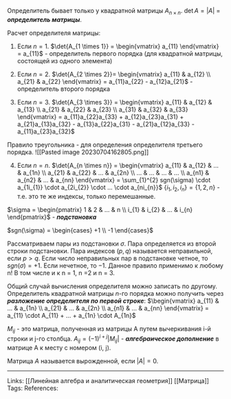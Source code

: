 Определитель бывает только у квадратной матрицы $A_{n \times n}$. 
$\det{A}=|A|$ = ***определитель матрицы***. 

Расчет определителя матрицы:
1. Если $n=1$. $\det{A_{1 \times 1}} = \begin{vmatrix} a_{11} \end{vmatrix} = a_{11}$ - определитель первого порядка (для квадратной матрицы, состоящей из одного элемента)

2. Если $n=2$. $\det{A_{2 \times 2}}= \begin{vmatrix} a_{11} & a_{12} \\ a_{21} & a_{22} \end{vmatrix} = a_{11}a_{22} - a_{12}a_{21}$ - определитель второго порядка

3. Если $n=3$. $\det{A_{3 \times 3}} = \begin{vmatrix} a_{11} & a_{12} & a_{13} \\ a_{21} & a_{22} & a_{23} \\ a_{31} & a_{32} & a_{33} \end{vmatrix} = a_{11}a_{22}a_{33} + a_{12}a_{23}a_{31} + a_{21}a_{13}a_{32} - a_{13}a_{22}a_{31} - a_{21}a_{12}a_{33} - a_{11}a_{23}a_{32}$

Правило треугольника - для определения определителя третьего порядка.
![[Pasted image 20230704162805.png]]

4. Если $n = n$. $\det{A_{n \times n}} = \begin{vmatrix} a_{11} & a_{12} & ... &  a_{1n} \\ a_{21} & a_{22} & ... & a_{2n} \\ ... & ... & ... & ... \\ a_{n1} & a_{n2} & ... & a_{nn} \end{vmatrix} = \sum_{1}^{2} sgn(\sigma) \cdot a_{1i_{1}} \cdot a_{2i_{2}} \cdot ... \cdot a_{ni_{n}}$
$\{i_{1}, i_{2}, i_{n}\} = \{1,2,n\}$ - т.е. это те же индексы, только перемешанные. 

$\sigma = \begin{pmatrix} 1 & 2 & ... & n \\ i_{1} & i_{2} & ... & i_{n} \end{pmatrix}$ - ***подстановка***

$sgn(\sigma) = \begin{cases} +1 \\ -1 \end{cases}$

Рассматриваем пары из подстановки $\sigma$. Пара определяется из второй строки подстановки. Пара индексов $(p, q)$ называется неправильной, если $p > q$. Если число неправильных пар в подстановке четное, то $sgn(\sigma)=+1$. Если нечетное, то $-1$.
Данное правило применимо к любому n! В том числе и к n = 1, n =2 и n = 3. 

Общий случай вычисления определителя можно записать по другому. Определитель квадратной матрицы $n$-го порядка можно получить через ***разложение определителя по первой строке***:
$\begin{vmatrix} a_{11} &  ... & a_{1n} \\ a_{21} & ... & a_{2n} \\ a_{n1} & ... & a_{nn} \end{vmatrix} = a_{11} \cdot A_{11} + ... + a_{1n} \cdot A_{1n}$

$M_{ij}$ - это матрица, полученная из матрицы А путем вычеркивания i-й строки и j-го столбца. 
$A_{ij} = (-1)^{i+j}|M_{ij}|$ - ***алгебраическое дополнение*** в матрице А к месту с номером (i, j). 

Матрица $A$ называется вырожденной, если $|A|=0$. 
___
Links: [[Линейная алгебра и аналитическая геометрия]] [[Матрица]]
Tags:
References: